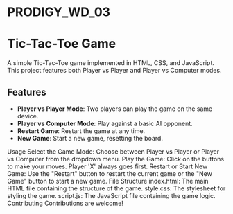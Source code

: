 # PRODIGY_WD_03
# Tic-Tac-Toe Game

A simple Tic-Tac-Toe game implemented in HTML, CSS, and JavaScript. This project features both Player vs Player and Player vs Computer modes.

## Features

- **Player vs Player Mode**: Two players can play the game on the same device.
- **Player vs Computer Mode**: Play against a basic AI opponent.
- **Restart Game**: Restart the game at any time.
- **New Game**: Start a new game, resetting the board.




Usage
Select the Game Mode: Choose between Player vs Player or Player vs Computer from the dropdown menu.
Play the Game: Click on the buttons to make your moves. Player 'X' always goes first.
Restart or Start New Game: Use the "Restart" button to restart the current game or the "New Game" button to start a new game.
File Structure
index.html: The main HTML file containing the structure of the game.
style.css: The stylesheet for styling the game.
script.js: The JavaScript file containing the game logic.
Contributing
Contributions are welcome! 
